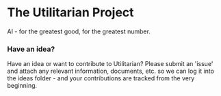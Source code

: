 # The Utilitarian Project

AI - for the greatest good, for the greatest number.



### Have an idea?

Have an idea or want to contribute to Utilitarian? Please submit an 'issue' and attach any relevant information, documents, etc. so we can log it into the ideas folder - and your contributions are tracked from the very beginning.
